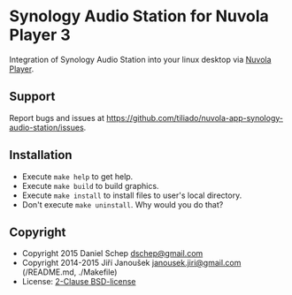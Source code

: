 Synology Audio Station for Nuvola Player 3
==========================

Integration of Synology Audio Station into your linux desktop via
[Nuvola Player](https://github.com/tiliado/nuvolaplayer).
 
Support
-------

Report bugs and issues at
<https://github.com/tiliado/nuvola-app-synology-audio-station/issues>.

Installation
------------

  * Execute ``make help`` to get help.
  * Execute ``make build`` to build graphics.
  * Execute ``make install`` to install files to user's local directory.
  * Don't execute ``make uninstall``. Why would you do that?

Copyright
---------

  - Copyright 2015 Daniel Schep <dschep@gmail.com>
  - Copyright 2014-2015 Jiří Janoušek <janousek.jiri@gmail.com> (/README.md, ./Makefile)
  - License: [2-Clause BSD-license](./LICENSE)
